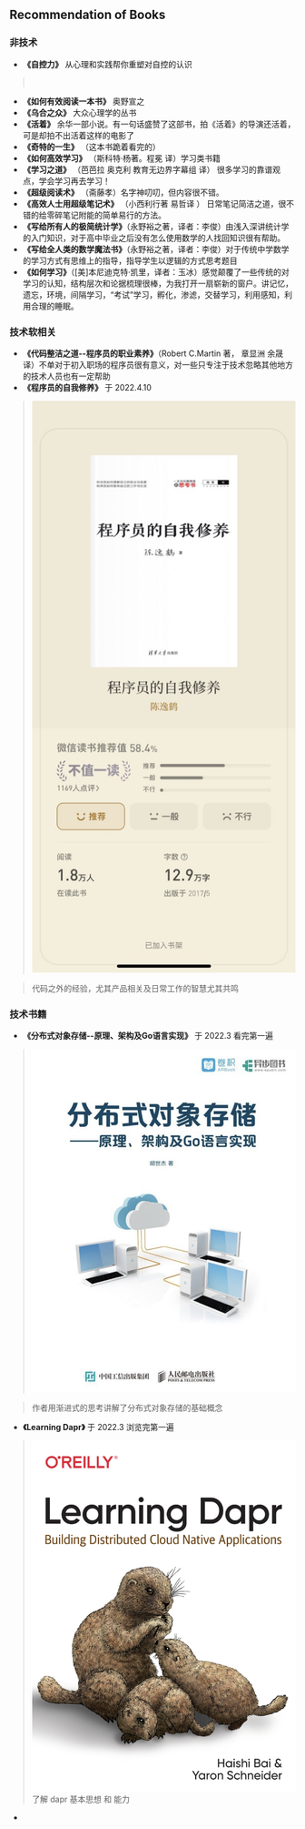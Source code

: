 <!--
 * @Author: 27
 * @LastEditors: 27
 * @Date: 2021-10-29 03:44:51
 * @LastEditTime: 2022-04-10 23:47:20
 * @FilePath: /self-article/content/Recommendation/RecommendationOfBooks.md
 * @description: type some description
-->

## Recommendation of Books 

### 非技术
*  **《自控力》**    从心理和实践帮你重塑对自控的认识
> ![]()
*  **《如何有效阅读一本书》**   奥野宣之
*  **《乌合之众》**  大众心理学的丛书
*  **《活着》**  余华一部小说。有一句话盛赞了这部书，拍《活着》的导演还活着，可是却拍不出活着这样的电影了
*  **《奇特的一生》** （这本书跪着看完的）
*  **《如何高效学习》** （斯科特·杨著。程冕 译）学习类书籍 
*  **《学习之道》** （芭芭拉 奥克利 教育无边界字幕组 译） 很多学习的靠谱观点，学会学习再去学习！
*  **《超级阅读术》** （斋藤孝）名字神叨叨，但内容很不错。
*  **《高效人士用超级笔记术》** （小西利行著 易哲译 ） 日常笔记简洁之道，很不错的给零碎笔记附能的简单易行的方法。
* **《写给所有人的极简统计学》**（永野裕之著，译者：李俊）由浅入深讲统计学的入门知识，对于高中毕业之后没有怎么使用数学的人找回知识很有帮助。
* **《写给全人类的数学魔法书》**（永野裕之著，译者：李俊）对于传统中学数学的学习方式有思维上的指导，指导学生以逻辑的方式思考题目
* **《如何学习》**（[美]本尼迪克特·凯里，译者：玉冰）感觉颠覆了一些传统的对学习的认知，结构层次和论据梳理很棒，为我打开一扇崭新的窗户。讲记忆，遗忘，环境，间隔学习，“考试”学习，孵化，渗滤，交替学习，利用感知，利用合理的睡眠。

### 技术软相关
- **《代码整洁之道--程序员的职业素养》**（Robert C.Martin 著， 章显洲 余晟 译）不单对于初入职场的程序员很有意义，对一些只专注于技术忽略其他地方的技术人员也有一定帮助
- **《程序员的自我修养》** 于 2022.4.10
> ![](./book_img/程序员的自我修养.jpg)

> 代码之外的经验，尤其产品相关及日常工作的智慧尤其共鸣

### 技术书籍
- **《分布式对象存储--原理、架构及Go语言实现》** 于 2022.3 看完第一遍
> ![](./book_img/分布式对象存储Go语言实现.png)

> 作者用渐进式的思考讲解了分布式对象存储的基础概念
- **《Learning Dapr》** 于 2022.3 浏览完第一遍
> ![](./book_img/learning_dapr.png)
> 了解 dapr 基本思想 和 能力

- 
